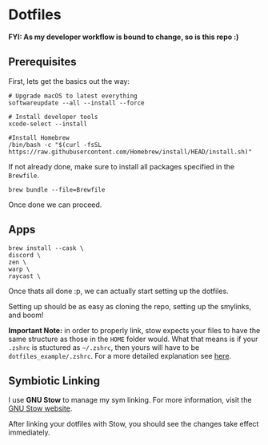 # Dotfiles

**FYI: As my developer workflow is bound to change, so is this repo :)** 

## Prerequisites

First, lets get the basics out the way:
```
# Upgrade macOS to latest everything
softwareupdate --all --install --force

# Install developer tools
xcode-select --install

#Install Homebrew
/bin/bash -c "$(curl -fsSL https://raw.githubusercontent.com/Homebrew/install/HEAD/install.sh)"
```


If not already done, make sure to install all packages specified in the `Brewfile`.
```
brew bundle --file=Brewfile
```
Once done we can proceed.


## Apps 
```
brew install --cask \
discord \
zen \
warp \
raycast \

```

Once thats all done :p, we can actually start setting up the dotfiles.

Setting up should be as easy as cloning the repo, setting up the smylinks, and boom!

**Important Note:** in order to properly link, stow expects your files to have the same structure as those in the `HOME` folder would. What that means is if your `.zshrc` is stuctured as `~/.zshrc`, then yours will have to be `dotfiles_example/.zshrc`. For a more detailed explanation see [here]([url](https://brandon.invergo.net/news/2012-05-26-using-gnu-stow-to-manage-your-dotfiles.html)).

## Symbiotic Linking
I use **GNU Stow** to manage my sym linking. For more information, visit the [GNU Stow website](https://www.gnu.org/software/stow/).

After linking your dotfiles with Stow, you should see the changes take effect immediately.

